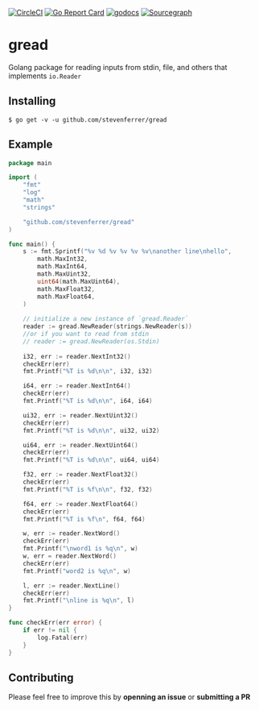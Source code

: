 [![CircleCI](https://circleci.com/gh/stevenferrer/gread.svg?style=svg)](https://circleci.com/gh/stevenferrer/gread)
[![Go Report Card](https://goreportcard.com/badge/github.com/stevenferrer/gread)](https://goreportcard.com/report/github.com/stevenferrer/gread) [![godocs](https://godoc.org/github.com/stevenferrer/gread?status.svg)](https://godoc.org/github.com/stevenferrer/gread) 
[![Sourcegraph](https://sourcegraph.com/github.com/stevenferrer/gread/-/badge.svg)](https://sourcegraph.com/github.com//stevenferrer/gread?badge)

# gread
Golang package for reading inputs from stdin, file, and others that implements `io.Reader`

## Installing

`$ go get -v -u github.com/stevenferrer/gread `

## Example

```go
package main

import (
    "fmt"
    "log"
    "math"
    "strings"

    "github.com/stevenferrer/gread"
)

func main() {
    s := fmt.Sprintf("%v %d %v %v %v %v\nanother line\nhello",
        math.MaxInt32,
        math.MaxInt64,
        math.MaxUint32,
        uint64(math.MaxUint64),
        math.MaxFloat32,
        math.MaxFloat64,
    )
    
    // initialize a new instance of `gread.Reader`
    reader := gread.NewReader(strings.NewReader(s))
    //or if you want to read from stdin
    // reader := gread.NewReader(os.Stdin)
    
    i32, err := reader.NextInt32()
    checkErr(err)
    fmt.Printf("%T is %d\n\n", i32, i32)

    i64, err := reader.NextInt64()
    checkErr(err)
    fmt.Printf("%T is %d\n\n", i64, i64)

    ui32, err := reader.NextUint32()
    checkErr(err)
    fmt.Printf("%T is %d\n\n", ui32, ui32)

    ui64, err := reader.NextUint64()
    checkErr(err)
    fmt.Printf("%T is %d\n\n", ui64, ui64)

    f32, err := reader.NextFloat32()
    checkErr(err)
    fmt.Printf("%T is %f\n\n", f32, f32)

    f64, err := reader.NextFloat64()
    checkErr(err)
    fmt.Printf("%T is %f\n", f64, f64)

    w, err := reader.NextWord()
    checkErr(err)
    fmt.Printf("\nword1 is %q\n", w)
    w, err = reader.NextWord()
    checkErr(err)
    fmt.Printf("word2 is %q\n", w)

    l, err := reader.NextLine()
    checkErr(err)
    fmt.Printf("\nline is %q\n", l)
}

func checkErr(err error) {
    if err != nil {
        log.Fatal(err)
    }
}
```

## Contributing

Please feel free to improve this by **openning an issue** or **submitting a PR**
